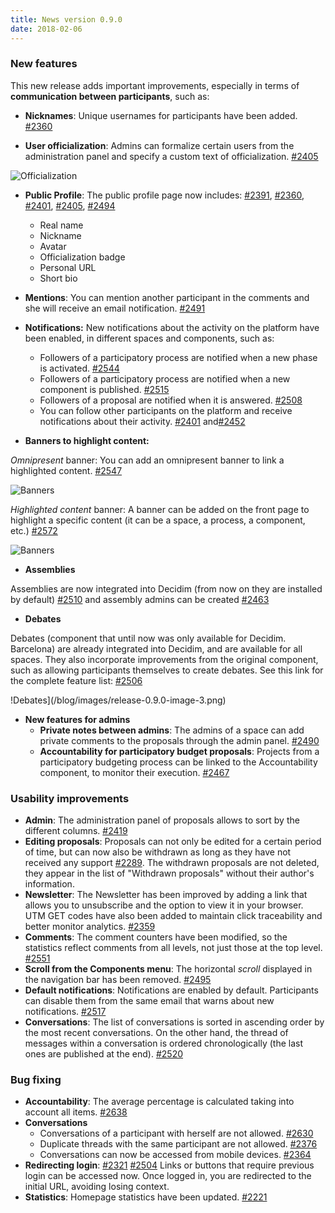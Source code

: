 ```yaml
---
title: News version 0.9.0
date: 2018-02-06
---
```


### New features

This new release adds important improvements, especially in terms of **communication between participants**, such as:

* **Nicknames**: Unique usernames for participants have been added. [#2360](https://github.com/decidim/decidim/pull/2360)

* **User officialization**: Admins can formalize certain users from the administration panel and specify a custom text of officialization. [#2405](https://github.com/decidim/decidim/pull/2405)

![Officialization](/blog/images/release-0.9.0-image-0.png)

* **Public Profile**: The public profile page now includes: [#2391](https://github.com/decidim/decidim/pull/2391), [#2360](https://github.com/decidim/decidim/pull/2360), [#2401](https://github.com/decidim/decidim/pull/2401), [#2405](https://github.com/decidim/decidim/pull/2405), [#2494](https://github.com/decidim/decidim/pull/2494)
    * Real name
    * Nickname
    * Avatar
    * Officialization badge
    * Personal URL
    * Short bio

* **Mentions**: You can mention another participant in the comments and she will receive an email notification. [#2491](https://github.com/decidim/decidim/pull/2491)

* **Notifications:**
New notifications about the activity on the platform have been enabled, in different spaces and components, such as:
    * Followers of a participatory process are notified when a new phase is activated. [#2544](https://github.com/decidim/decidim/pull/2544)
    * Followers of a participatory process are notified when a new component is published. [#2515](https://github.com/decidim/decidim/pull/2515)
    * Followers of a proposal are notified when it is answered. [#2508](https://github.com/decidim/decidim/pull/2508)
    * You can follow other participants on the platform and receive notifications about their activity. [#2401](https://github.com/decidim/decidim/pull/2401) and[#2452](https://github.com/decidim/decidim/pull/2452)

* **Banners to highlight content:**

*Omnipresent* banner: You can add an omnipresent banner to link a highlighted content. [#2547](https://github.com/decidim/decidim/pull/2547)
  
![Banners](/blog/images/release-0.9.0-image-1.png)

*Highlighted content* banner: A banner can be added on the front page to highlight a specific content (it can be a space, a process, a component, etc.) [#2572](https://github.com/decidim/decidim/pull/2572)

![Banners](/blog/images/release-0.9.0-image-2.png)

* **Assemblies**

Assemblies are now integrated into Decidim (from now on they are installed by default) [#2510](https://github.com/decidim/decidim/pull/2510) and assembly admins can be created [#2463](https://github.com/decidim/decidim/pull/2463)

* **Debates**

Debates (component that until now was only available for Decidim. Barcelona) are already integrated into Decidim, and are available for all spaces. They also incorporate improvements from the original component, such as allowing participants themselves to create debates. See this link for the complete feature list: [#2506](https://github.com/decidim/decidim/pull/2506)

!Debates](/blog/images/release-0.9.0-image-3.png)

* **New features for admins**
    * **Private notes between admins**: The admins of a space can add private comments to the proposals through the admin panel. [#2490](https://github.com/decidim/decidim/pull/2490)
    * **Accountability for participatory budget proposals**: Projects from a participatory budgeting process can be linked to the Accountability component, to monitor their execution. [#2467](https://github.com/decidim/decidim/pull/2467)

### Usability improvements

* **Admin**: The administration panel of proposals allows to sort by the different columns. [#2419](https://github.com/decidim/decidim/pull/2419)
* **Editing proposals**: Proposals can not only be edited for a certain period of time, but can now also be withdrawn as long as they have not received any support [#2289](https://github.com/decidim/decidim/issues/2289). The withdrawn proposals are not deleted, they appear in the list of "Withdrawn proposals" without their author's information.
* **Newsletter**: The Newsletter has been improved by adding a link that allows you to unsubscribe and the option to view it in your browser. UTM GET codes have also been added to maintain click traceability and better monitor analytics. [#2359](https://github.com/decidim/decidim/pull/2359)
* **Comments**: The comment counters have been modified, so the statistics reflect comments from all levels, not just those at the top level. [#2551](https://github.com/decidim/decidim/pull/2551)
* **Scroll from the Components menu**: The horizontal *scroll* displayed in the navigation bar has been removed. [#2495](https://gitHub.com/decidim/decidim/pull/2495)
* **Default notifications**: Notifications are enabled by default. Participants can disable them from the same email that warns about new notifications. [#2517](https://github.com/decidim/decidim/pull/2517)
* **Conversations**: The list of conversations is sorted in ascending order by the most recent conversations. On the other hand, the thread of messages within a conversation is ordered chronologically (the last ones are published at the end). [#2520](https://github.com/decidim/decidim/pull/2520)

### Bug fixing

* **Accountability**: The average percentage is calculated taking into account all items. [#2638](https://github.com/decidim/decidim/pull/2638)
* **Conversations**
    * Conversations of a participant with herself are not allowed. [#2630](https://github.com/decidim/decidim/pull/2630)
    * Duplicate threads with the same participant are not allowed. [#2376](https://github.com/decidim/decidim/pull/2376)
    * Conversations can now be accessed from mobile devices. [#2364](https://github.com/decidim/decidim/pull/2364)
* **Redirecting login**: [#2321](https://github.com/decidim/decidim/pull/2321) [#2504](https://github.com/decidim/decidim/pull/2504) Links or buttons that require previous login can be accessed now. Once logged in, you are redirected to the initial URL, avoiding losing context.
* **Statistics**: Homepage statistics have been updated. [#2221](https://github.com/decidim/decidim/pull/2221)


